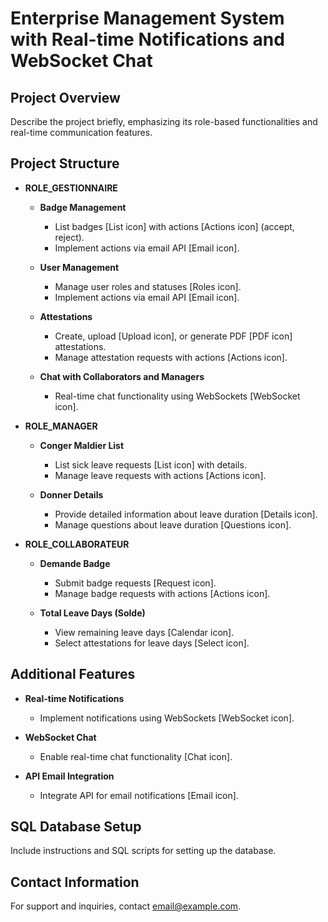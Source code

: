 # Enterprise Management System with Real-time Notifications and WebSocket Chat

## Project Overview
Describe the project briefly, emphasizing its role-based functionalities and real-time communication features.

## Project Structure
- **ROLE_GESTIONNAIRE**
  - **Badge Management**
    - List badges [List icon] with actions [Actions icon] (accept, reject).
    - Implement actions via email API [Email icon].

  - **User Management**
    - Manage user roles and statuses [Roles icon].
    - Implement actions via email API [Email icon].

  - **Attestations**
    - Create, upload [Upload icon], or generate PDF [PDF icon] attestations.
    - Manage attestation requests with actions [Actions icon].

  - **Chat with Collaborators and Managers**
    - Real-time chat functionality using WebSockets [WebSocket icon].

- **ROLE_MANAGER**
  - **Conger Maldier List**
    - List sick leave requests [List icon] with details.
    - Manage leave requests with actions [Actions icon].

  - **Donner Details**
    - Provide detailed information about leave duration [Details icon].
    - Manage questions about leave duration [Questions icon].

- **ROLE_COLLABORATEUR**
  - **Demande Badge**
    - Submit badge requests [Request icon].
    - Manage badge requests with actions [Actions icon].

  - **Total Leave Days (Solde)**
    - View remaining leave days [Calendar icon].
    - Select attestations for leave days [Select icon].

## Additional Features
- **Real-time Notifications**
  - Implement notifications using WebSockets [WebSocket icon].

- **WebSocket Chat**
  - Enable real-time chat functionality [Chat icon].

- **API Email Integration**
  - Integrate API for email notifications [Email icon].

## SQL Database Setup
Include instructions and SQL scripts for setting up the database.

## Contact Information
For support and inquiries, contact [email@example.com](mailto:email@example.com).
